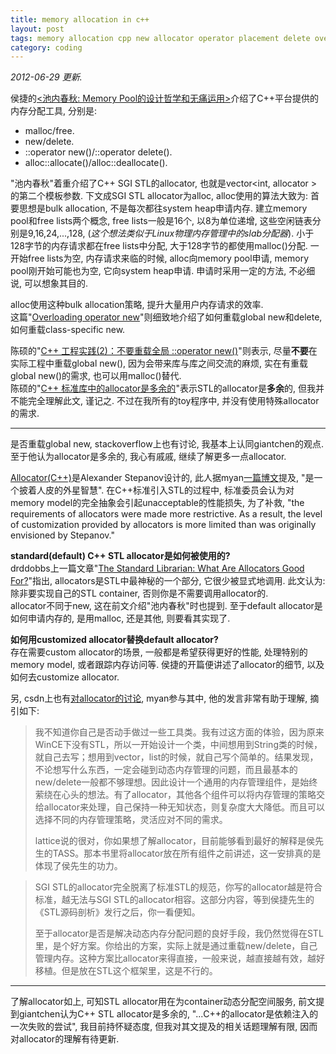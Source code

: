```yaml
---
title: memory allocation in c++
layout: post
tags: memory allocation cpp new allocator operator placement delete override
category: coding
---
```


*2012-06-29 更新.*

侯捷的[<池内春秋: Memory Pool的设计哲学和无痛运用>](http://jjhou.boolan.com/programmer-13-memory-pool.pdf)介绍了C++平台提供的内存分配工具, 分别是:  
- malloc/free.  
- new/delete.  
- ::operator new()/::operator delete().  
- alloc::allocate()/alloc::deallocate().  

"池内春秋"着重介绍了C++ SGI STL的allocator, 也就是vector<int, allocator<int> >的第二个模板参数. 下文成SGI STL allocator为alloc, alloc使用的算法大致为: 首要思想是bulk allocation, 不是每次都往system heap申请内存. 建立memory pool和free lists两个概念, free lists一般是16个, 以8为单位递增, 这些空闲链表分别是9,16,24,...,128, (*这个想法类似于Linux物理内存管理中的slab分配器*). 小于128字节的内存请求都在free lists中分配, 大于128字节的都使用malloc()分配. 一开始free lists为空, 内存请求来临的时候, alloc向memory pool申请, memory pool刚开始可能也为空, 它向system heap申请. 申请时采用一定的方法, 不必细说, 可以想象其目的.

alloc使用这种bulk allocation策略, 提升大量用户内存请求的效率.  
这篇"[Overloading operator new](http://www.relisoft.com/book/tech/9new.html)"则细致地介绍了如何重载global new和delete, 如何重载class-specific new.

陈硕的"[C++ 工程实践(2)：不要重载全局 ::operator new()](http://www.cnblogs.com/Solstice/archive/2011/02/22/1960301.html)"则表示, 尽量**不要**在实际工程中重载global new(), 因为会带来库与库之间交流的麻烦, 实在有重载global new()的需求, 也可以用malloc()替代.   
陈硕的"[C++ 标准库中的allocator是多余的](http://blog.csdn.net/Solstice/article/details/4401382)"表示STL的allocator是**多余**的, 但我并不能完全理解此文, 谨记之. 不过在我所有的toy程序中, 并没有使用特殊allocator的需求.

---

是否重载global new, stackoverflow上也有讨论, 我基本上认同giantchen的观点. 至于他认为allocator是多余的, 我心有戚戚, 继续了解更多一点allocator.

[Allocator(C++)](http://en.wikipedia.org/wiki/Allocator_(C%2B%2B))是Alexander Stepanov设计的, 此人据myan[一篇博文](http://blog.csdn.net/myan/article/details/5928531)提及, "是一个披着人皮的外星智慧". 在C++标准引入STL的过程中, 标准委员会认为对memory model的完全抽象会引起unacceptable的性能损失, 为了补救, "the requirements of allocators were made more restrictive. As a result, the level of customization provided by allocators is more limited than was originally envisioned by Stepanov."

**standard(default) C++ STL allocator是如何被使用的?**  
drddobbs上一篇文章"[The Standard Librarian: What Are Allocators Good For?](http://www.drdobbs.com/the-standard-librarian-what-are-allocato/184403759)"指出, allocators是STL中最神秘的一个部分, 它很少被显式地调用. 此文认为: 除非要实现自己的STL container, 否则你是不需要调用allocator的.  
allocator不同于new, 这在前文介绍"池内春秋"时也提到. 至于default allocator是如何申请内存的, 是用malloc, 还是其他, 则要看其实现了.

**如何用customized allocator替换default allocator?**  
存在需要custom allocator的场景, 一般都是希望获得更好的性能, 处理特别的memory model, 或者跟踪内存访问等. 侯捷的<The Annotated STL Source>开篇便讲述了allocator的细节, 以及如何去customize allocator.  

另, csdn上也有[对allocator的讨论](http://topic.csdn.net/t/20020426/10/677768.html), myan参与其中, 他的发言非常有助于理解, 摘引如下:

> 我不知道你自己是否动手做过一些工具类。我有过这方面的体验，因为原来WinCE下没有STL，所以一开始设计一个类，中间想用到String类的时候，就自己去写；想用到vector，list的时候，就自己写个简单的。结果发现，不论想写什么东西，一定会碰到动态内存管理的问题，而且最基本的new/delete一般都不够理想。因此设计一个通用的内存管理组件，是始终萦绕在心头的想法。有了allocator，其他各个组件可以将内存管理的策略交给allocator来处理，自己保持一种无知状态，则复杂度大大降低。而且可以选择不同的内存管理策略，灵活应对不同的需求。 
> 
> lattice说的很对，你如果想了解allocator，目前能够看到最好的解释是侯先生的TASS。那本书里将allocator放在所有组件之前讲述，这一安排真的是体现了侯先生的功力。

> SGI STL的allocator完全脱离了标准STL的规范，你写的allocator越是符合标准，越无法与SGI   STL的allocator相容。这部分内容，等到侯捷先生的《STL源码剖析》发行之后，你一看便知。 
> 
> 至于allocator是否是解决动态内存分配问题的良好手段，我仍然觉得在STL里，是个好方案。你给出的方案，实际上就是通过重载new/delete，自己管理内存。这种方案比allocator来得直接，一般来说，越直接越有效，越好移植。但是放在STL这个框架里，这是不行的。 

---

了解allocator如上, 可知STL allocator用在为container动态分配空间服务, 前文提到giantchen认为C++ STL allocator是多余的, "...C++的allocator是依赖注入的一次失败的尝试", 我目前持怀疑态度, 但我对其文提及的相关话题理解有限, 因而对allocator的理解有待更新.